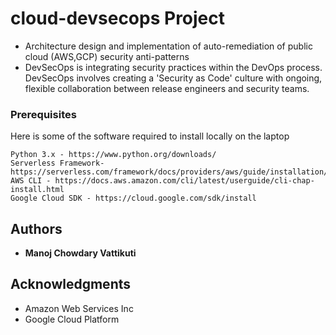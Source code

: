 # cloud-devsecops Project
* Architecture design and implementation of auto-remediation of public cloud (AWS,GCP) security anti-patterns 
* DevSecOps is integrating security practices within the DevOps process. DevSecOps involves creating a 'Security as Code' culture with ongoing, flexible collaboration between release engineers and security teams.

### Prerequisites

Here is some of the software required to install locally on the laptop

```
Python 3.x - https://www.python.org/downloads/
Serverless Framework- https://serverless.com/framework/docs/providers/aws/guide/installation/
AWS CLI - https://docs.aws.amazon.com/cli/latest/userguide/cli-chap-install.html
Google Cloud SDK - https://cloud.google.com/sdk/install
```


## Authors

* **Manoj Chowdary Vattikuti**

## Acknowledgments

* Amazon Web Services Inc
* Google Cloud Platform
